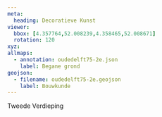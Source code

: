 ```yaml
---
meta:
  heading: Decoratieve Kunst
viewer:
  bbox: [4.357764,52.008239,4.358465,52.008671]
  rotation: 120
xyz:
allmaps:
  - annotation: oudedelft75-2e.json
    label: Begane grond
geojson:
  - filename: oudedelft75-2e.geojson
    label: Bouwkunde
---
```

Tweede Verdieping